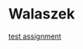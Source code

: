 <h1>Walaszek</h1>
<p><a href="https://walaszekkewaunee.github.io/bwd2/BWDAW/trying2.html" target="blank">test assignment</a></p>
